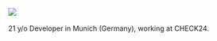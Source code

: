 <img src="https://github-readme-stats.vercel.app/api?username=BerkeAras&show_icons=true&count_private=true&theme=algolia"></img>
<br>
<br>
21 y/o Developer in Munich (Germany), working at CHECK24.
